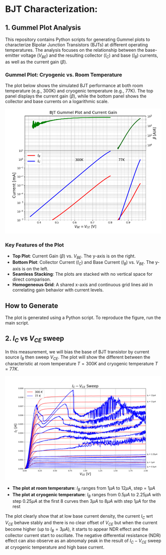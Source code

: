 # BJT Characterization:

## 1. Gummel Plot Analysis

This repository contains Python scripts for generating Gummel plots to 
characterize Bipolar Junction Transistors (BJTs) at different operating 
temperatures. The analysis focuses on the relationship between the 
base-emitter voltage ($V_{BE}$) and the resulting collector ($I_C$) and 
base ($I_B$) currents, as well as the current gain ($\beta$).

### Gummel Plot: Cryogenic vs. Room Temperature

The plot below shows the simulated BJT performance at both room 
temperature (e.g., 300K) and cryogenic temperature (e.g., 77K). The top 
panel displays the current gain ($\beta$), while the bottom panel shows 
the collector and base currents on a logarithmic scale.

![Gummel Plot at Cryogenic and Room Temperatures](plot/gummel_CT_RT.png)

### Key Features of the Plot
* **Top Plot**: Current Gain ($\beta$) vs. $V_{BE}$. The y-axis is on the 
right.
* **Bottom Plot**: Collector Current ($I_C$) and Base Current ($I_B$) vs. 
$V_{BE}$. The y-axis is on the left.
* **Seamless Stacking**: The plots are stacked with no vertical space for 
direct comparison.
* **Homogeneous Grid**: A shared x-axis and continuous grid lines aid in 
correlating gain behavior with current levels.

## How to Generate
The plot is generated using a Python script. To reproduce the figure, run 
the main script.

## 2. $I_C$ vs $V_{CE}$ sweep

In this measurement, we will bias the base of BJT transistor by current 
source $I_B$ then sweep $V_{CE}$. The plot will show the different between 
the characteristic at room temperature $T = 300K$ and cryogenic temperature 
$T = 77K$.

![IcVce at low base current injection](plot/IcVce_sweep_low_Ib.png)

* **The plot at room temperature**: $I_B$ ranges from $1 \mu A$ to $12 \mu A$, step = $1 \mu A$
* **The plot at cryogenic temperature**: $I_B$ ranges from $0.5 \mu A$ to $2.25 \mu A$ with step $0.25 \mu A$ at the first 8 curves then $3 \mu A$ to $8 \mu A$ with step $1 \mu A$ for the rest

The plot clearly show that at low base current density, the current $I_C$ wrt $V_{CE}$ behave
stably and there is no clear offset of $V_{CE}$ but when the current become higher (up to $I_B = 3 \mu A$), it starts to appear NDR effect and the collector current start to oscillate. The negative differential resistance (NDR) effect can also observe as an abnomaly peak  in the result of $I_C - V_{CE}$ sweep at cryogenic temperature and high base current.


 
